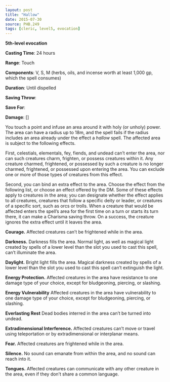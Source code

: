 ```yaml
---
layout: post
title: "Hallow"
date: 2015-07-30
source: PHB.249
tags: [cleric, level5, evocation]
---
```


**5th-level evocation**

**Casting Time**: 24 hours

**Range**: Touch

**Components**: V, S, M (herbs, oils, and incense worth at least 1,000 gp, which the spell consumes)

**Duration**: Until dispelled

**Saving Throw**:

**Save For**:

**Damage**: []

You touch a point and infuse an area around it with holy (or unholy) power. The area can have a radius up to 18m, and the spell fails if the radius includes an area already under the effect a *hallow* spell. The affected area is subject to the following effects.

First, celestials, elementals, fey, fiends, and undead can’t enter the area, nor can such creatures charm, frighten, or possess creatures within it. Any creature charmed, frightened, or possessed by such a creature is no longer charmed, frightened, or possessed upon entering the area. You can exclude one or more of those types of creatures from this effect.

Second, you can bind an extra effect to the area. Choose the effect from the following list, or choose an effect offered by the DM. Some of these effects apply to creatures in the area; you can designate whether the effect applies to all creatures, creatures that follow a specific deity or leader, or creatures of a specific sort, such as orcs or trolls. When a creature that would be affected enters the spell’s area for the first time on a turn or starts its turn there, it can make a Charisma saving throw. On a success, the creature ignores the extra effect until it leaves the area.

**Courage.** Affected creatures can’t be frightened while in the area.

**Darkness.** Darkness fills the area. Normal light, as well as magical light created by spells of a lower level than the slot you used to cast this spell, can’t illuminate the area.

**Daylight.** Bright light fills the area. Magical darkness created by spells of a lower level than the slot you used to cast this spell can’t extinguish the light.

**Energy Protection.** Affected creatures in the area have resistance to one damage type of your choice, except for bludgeoning, piercing, or slashing.

**Energy Vulnerability** Affected creatures in the area have vulnerability to one damage type of your choice, except for bludgeoning, piercing, or slashing.

**Everlasting Rest** Dead bodies interred in the area can’t be turned into undead.

**Extradimensional Interference.** Affected creatures can’t move or travel using teleportation or by extradimensional or interplanar means.

**Fear.** Affected creatures are frightened while in the area.

**Silence.** No sound can emanate from within the area, and no sound can reach into it.

**Tongues.** Affected creatures can communicate with any other creature in the area, even if they don’t share a common language.
